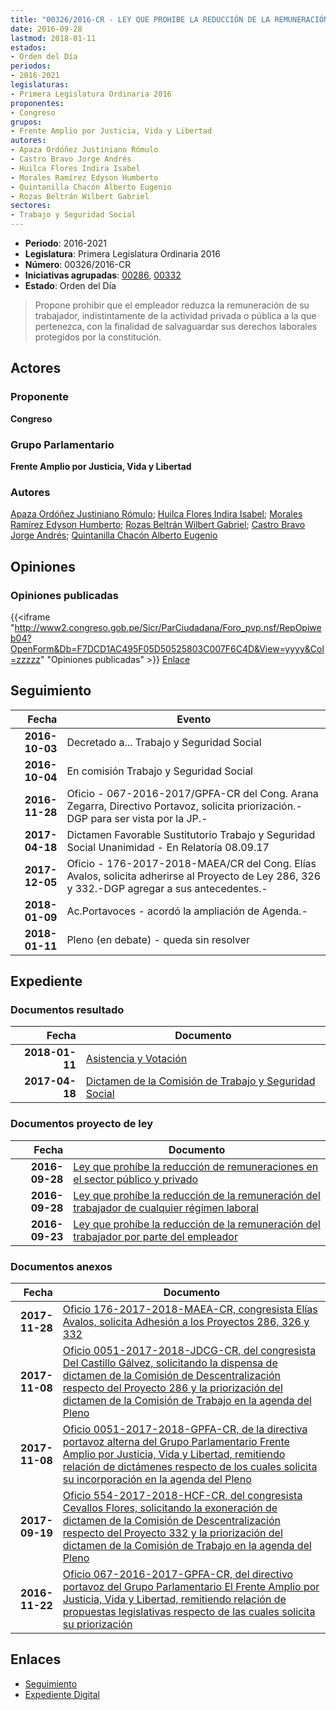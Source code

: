 ```yaml
---
title: "00326/2016-CR - LEY QUE PROHIBE LA REDUCCIÓN DE LA REMUNERACIÓN DEL TRABAJADOR DE CUALQUIER RÉGIMEN LABORAL"
date: 2016-09-28
lastmod: 2018-01-11
estados:
- Orden del Día
periodos:
- 2016-2021
legislaturas:
- Primera Legislatura Ordinaria 2016
proponentes:
- Congreso
grupos:
- Frente Amplio por Justicia, Vida y Libertad
autores:
- Apaza Ordóñez Justiniano Rómulo
- Castro Bravo Jorge Andrés
- Huilca Flores Indira Isabel
- Morales Ramírez Edyson Humberto
- Quintanilla Chacón Alberto Eugenio
- Rozas Beltrán Wilbert Gabriel
sectores:
- Trabajo y Seguridad Social
---
```

- **Periodo**: 2016-2021
- **Legislatura**: Primera Legislatura Ordinaria 2016
- **Número**: 00326/2016-CR
- **Iniciativas agrupadas**: [00286](../../00200/00286), [00332](../../00300/00332)
- **Estado**: Orden del Día

> Propone prohibir que el empleador reduzca la remuneración de su trabajador, indistintamente de la actividad privada o pública a la que pertenezca, con la finalidad de salvaguardar sus derechos laborales protegidos por la constitución.


## Actores

### Proponente

**Congreso**

### Grupo Parlamentario

**Frente Amplio por Justicia, Vida y Libertad**

### Autores

[Apaza Ordóñez Justiniano Rómulo](mailto:mailto:japaza@congreso.gob.pe); [Huilca Flores Indira Isabel](mailto:mailto:ihuilca@congreso.gob.pe); [Morales Ramírez Edyson Humberto](mailto:mailto:emorales@congreso.gob.pe); [Rozas Beltrán Wilbert Gabriel](mailto:mailto:wrozas@congreso.gob.pe); [Castro Bravo Jorge Andrés](mailto:mailto:jacastro@congreso.gob.pe); [Quintanilla Chacón Alberto Eugenio](mailto:mailto:aquintanilla@congreso.gob.pe)

## Opiniones

### Opiniones publicadas

{{<iframe "http://www2.congreso.gob.pe/Sicr/ParCiudadana/Foro_pvp.nsf/RepOpiweb04?OpenForm&Db=F7DCD1AC495F05D50525803C007F6C4D&View=yyyy&Col=zzzzz" "Opiniones publicadas" >}}
[Enlace](http://www2.congreso.gob.pe/Sicr/ParCiudadana/Foro_pvp.nsf/RepOpiweb04?OpenForm&Db=F7DCD1AC495F05D50525803C007F6C4D&View=yyyy&Col=zzzzz)


## Seguimiento

| Fecha | Evento |
|------:|--------|
| **2016-10-03** | Decretado a... Trabajo y Seguridad Social |
| **2016-10-04** | En comisión Trabajo y Seguridad Social |
| **2016-11-28** | Oficio - 067-2016-2017/GPFA-CR del Cong. Arana Zegarra, Directivo Portavoz, solicita priorización.-DGP para ser vista por la JP.- |
| **2017-04-18** | Dictamen Favorable Sustitutorio Trabajo y Seguridad Social Unanimidad - En Relatoría 08.09.17 |
| **2017-12-05** | Oficio - 176-2017-2018-MAEA/CR del Cong. Elías Avalos, solicita adherirse al Proyecto de Ley 286, 326 y 332.-DGP agregar a sus antecedentes.- |
| **2018-01-09** | Ac.Portavoces - acordó la ampliación de Agenda.- |
| **2018-01-11** | Pleno (en debate) - queda sin resolver |

## Expediente

### Documentos resultado

| Fecha | Documento |
|------:|-----------|
| **2018-01-11** | [Asistencia y Votación](http://www.leyes.congreso.gob.pe/Documentos/2016_2021/Asistencia_y_Votacion/Proyectos_de_Ley/AV0028620180111.pdf) |
| **2017-04-18** | [Dictamen de la Comisión de Trabajo y Seguridad Social](http://www.leyes.congreso.gob.pe/Documentos/2016_2021/Dictamenes/Proyectos_de_Ley/00286DC22MAY20170418.pdf) |

### Documentos proyecto de ley

| Fecha | Documento |
|------:|-----------|
| **2016-09-28** | [Ley que prohíbe la reducción de remuneraciones en el sector público y privado](http://www.leyes.congreso.gob.pe/Documentos/2016_2021/Proyectos_de_Ley_y_de_Resoluciones_Legislativas/PL0033220160928..pdf) |
| **2016-09-28** | [Ley que prohíbe la reducción de la remuneración del trabajador de cualquier régimen laboral](http://www.leyes.congreso.gob.pe/Documentos/2016_2021/Proyectos_de_Ley_y_de_Resoluciones_Legislativas/PL0032620160928..pdf) |
| **2016-09-23** | [Ley que prohíbe la reducción de la remuneración del trabajador por parte del empleador](http://www.leyes.congreso.gob.pe/Documentos/2016_2021/Proyectos_de_Ley_y_de_Resoluciones_Legislativas/PL0028620160923..pdf) |

### Documentos anexos

| Fecha | Documento |
|------:|-----------|
| **2017-11-28** | [Oficio 176-2017-2018-MAEA-CR, congresista Elías Avalos, solicita Adhesión a los Proyectos 286, 326 y 332](http://www.leyes.congreso.gob.pe/Documentos/2016_2021/Adhesiones/Proyectos_de_Ley/OFICIO-176-2017-2018-MAEA-CR.pdf) |
| **2017-11-08** | [Oficio 0051-2017-2018-JDCG-CR, del congresista Del Castillo Gálvez, solicitando la dispensa de dictamen de la Comisión de Descentralización respecto del Proyecto 286 y la priorización del dictamen de la Comisión de Trabajo en la agenda del Pleno](http://www.leyes.congreso.gob.pe/Documentos/2016_2021/Oficios/Congresistas/OFICIO-0051-2017-2018-JDCG-CR.pdf) |
| **2017-11-08** | [Oficio 0051-2017-2018-GPFA-CR, de la directiva portavoz alterna del Grupo Parlamentario Frente Amplio por Justicia, Vida y Libertad, remitiendo relación de dictámenes respecto de los cuales solicita su incorporación en la agenda del Pleno](http://www.leyes.congreso.gob.pe/Documentos/2016_2021/Oficios/Grupos_Parlamentarios/OFICIO-0051-2017-2018-GPFA-CR.pdf) |
| **2017-09-19** | [Oficio 554-2017-2018-HCF-CR, del congresista Cevallos Flores, solicitando la exoneración de dictamen de la Comisión de Descentralización respecto del Proyecto 332 y la priorización del dictamen de la Comisión de Trabajo en la agenda del Pleno](http://www.leyes.congreso.gob.pe/Documentos/2016_2021/Oficios/Congresistas/OFICIO-554-2017-2018-HCF-CR.pdf) |
| **2016-11-22** | [Oficio 067-2016-2017-GPFA-CR, del directivo portavoz del Grupo Parlamentario El Frente Amplio por Justicia, Vida y Libertad, remitiendo relación de propuestas legislativas respecto de las cuales solicita su priorización](http://www.leyes.congreso.gob.pe/Documentos/2016_2021/Oficios/Grupos_Parlamentarios/OFICIO-067-2016-2017-GPFA-CR.pdf) |

## Enlaces

- [Seguimiento](http://www2.congreso.gob.pe/Sicr/TraDocEstProc/CLProLey2016.nsf/f7fff46988ca05b1052578e100829cc7/e5a89cfc2b22b4940525803d00049655?OpenDocument)
- [Expediente Digital](http://www2.congreso.gob.pe/Sicr/TraDocEstProc/Expvirt_2011.nsf/visbusqptramdoc1621/00326?opendocument)

